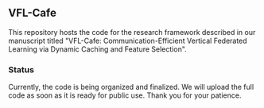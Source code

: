 ## VFL-Cafe
This repository hosts the code for the research framework described in our manuscript titled "VFL-Cafe: Communication-Efficient Vertical Federated Learning via Dynamic Caching and Feature Selection". 

### Status
Currently, the code is being organized and finalized. We will upload the full code as soon as it is ready for public use. Thank you for your patience.
